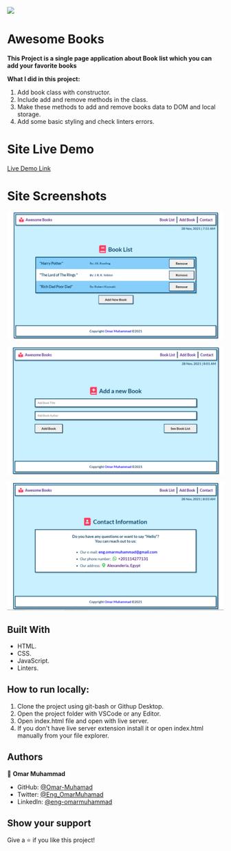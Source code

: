 ![](https://img.shields.io/badge/Microverse-blueviolet)

# Awesome Books

**This Project is a single page application about Book list which you can add your favorite books**

**What I did in this project:**

1.  Add book class with constructor.
2.  Include add and remove methods in the class.
3.  Make these methods to add and remove books data to DOM and local storage.
4.  Add some basic styling and check linters errors.

# Site Live Demo

[Live Demo Link](https://omar-muhamad.github.io/Awsome-Books/)

# Site Screenshots

![screenshot](Website-screenshoot.png)

![screenshot](Website-screenshoot-2.png)

![screenshot](Website-screenshoot-3.png)

## Built With

- HTML.
- CSS.
- JavaScript.
- Linters.

## How to run locally:

1. Clone the project using git-bash or Githup Desktop.
2. Open the project folder with VSCode or any Editor.
3. Open index.html file and open with live server.
4. If you don't have live server extension install it
   or open index.html manually from your file explorer.

## Authors

👤 **Omar Muhammad**

- GitHub: [@Omar-Muhamad](https://github.com/Omar-Muhamad)
- Twitter: [@Eng_OmarMuhamad](https://twitter.com/Eng_OmarMuhamad)
- LinkedIn: [@eng-omarmuhammad](https://www.linkedin.com/in/eng-omarmuhammad/)

## Show your support

Give a ⭐️ if you like this project!

